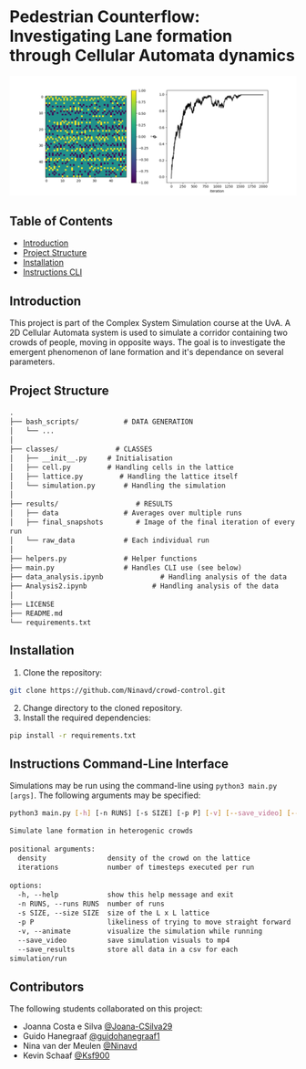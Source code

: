 # Pedestrian Counterflow: Investigating Lane formation through Cellular Automata dynamics

![Image](finalsnapshot_example.png)

## Table of Contents

* [Introduction](#introduction)
* [Project Structure](#project-structure)
* [Installation](#installation)
* [Instructions CLI](#instructions-command-line-interface)

## Introduction

This project is part of the Complex System Simulation course at the UvA. A 2D Cellular Automata system is used to simulate a corridor containing two crowds of people, moving in opposite ways. The goal is to investigate the emergent phenomenon of lane formation and it's dependance on several parameters. 

## Project Structure

```
.
├── bash_scripts/           # DATA GENERATION
│   └── ...
│
├── classes/              # CLASSES
│   ├── __init__.py     # Initialisation
│   ├── cell.py         # Handling cells in the lattice
│   ├── lattice.py         # Handling the lattice itself
│   └── simulation.py       # Handling the simulation
│
├── results/                   # RESULTS
│   ├── data                # Averages over multiple runs
│   ├── final_snapshots        # Image of the final iteration of every run
│   └── raw_data            # Each individual run 
│   
├── helpers.py              # Helper functions
├── main.py                 # Handles CLI use (see below)
├── data_analysis.ipynb              # Handling analysis of the data
├── Analysis2.ipynb                # Handling analysis of the data
│
├── LICENSE
├── README.md
└── requirements.txt
```

## Installation

1. Clone the repository:
```bash
git clone https://github.com/Ninavd/crowd-control.git
```
2. Change directory to the cloned repository.
3. Install the required dependencies:
```bash
pip install -r requirements.txt
```

## Instructions Command-Line Interface

Simulations may be run using the command-line using `python3 main.py [args]`. The following arguments may be specified:

```bash
python3 main.py [-h] [-n RUNS] [-s SIZE] [-p P] [-v] [--save_video] [--save_results] density iterations
```

```
Simulate lane formation in heterogenic crowds

positional arguments:
  density               density of the crowd on the lattice
  iterations            number of timesteps executed per run

options:
  -h, --help            show this help message and exit
  -n RUNS, --runs RUNS  number of runs
  -s SIZE, --size SIZE  size of the L x L lattice
  -p P                  likeliness of trying to move straight forward
  -v, --animate         visualize the simulation while running
  --save_video          save simulation visuals to mp4
  --save_results        store all data in a csv for each simulation/run
```

## Contributors 
The following students collaborated on this project:
- Joanna Costa e Silva [@Joana-CSilva29](https://github.com/Joana-CSilva29)
- Guido Hanegraaf [@guidohanegraaf1](https://github.com/guidohanegraaf1)
- Nina van der Meulen [@Ninavd](https://github.com/Ninavd)
- Kevin Schaaf [@Ksf900](https://github.com/Ksf900)

